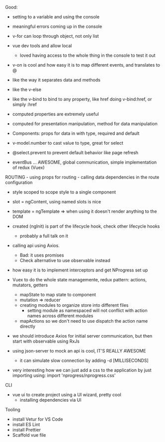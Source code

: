 Good:
- setting to a variable and using the console
- meaningful errors coming up in the console
- v-for can loop through object, not only list
- vue dev tools and allow local
	- loved having access to the whole thing in the console to test it out
- v-on is cool and how easy it is to map different events, and translates to @
- like the way it separates data and methods
- like the v-else
- like the v-bind to bind to any property, like href doing v-bind:href, or simply :href
- computed properties are extremely useful
- computed for presentation manipulation, method for data manipulation 

- Components: props for data in with type, required and default
- v-model.number to cast value to type, great for select
- @select.prevent to prevent default behavior like page refresh
- eventBus ... AWESOME, global communication, simple implementation of redux (Vuex)

ROUTING
	- using props for routing
	- calling data dependencies in the route configuration

- style scoped to scope style to a single component

- slot = ngContent, using named slots is nice
- template = ngTemplate => when using it doesn't render anything to the DOM

- created (ngInit) is part of the lifecycle hook, check other lifecycle hooks
	- probably a full talk on it

- calling api using Axios.
	- Bad: it uses promises
	- Check alternative to use observable instead

- how easy it is to implement interceptors and get NProgress set up

- Vuex to do the whole state managemente, redux pattern: actions, mutators, getters
	- mapState to map state to component
	- mutation => reducer
	- creating modules to organize store into different files
		- setting module as namespaced will not conflict with action names across different modules
	- mapActions so we don't need to use dispatch the action name directly
	
- we should introduce Axios for initial server communication, but then start with observable using RxJs	

- using json-server to mock an api is cool, IT'S REALLY AWESOME
	- it can simulate slow connection by adding -d [MILLISECONDS]

- very interesting how we can just add a css to the application by just importing using: import 'nprogress/nprogress.css'
	
CLI
- vue ui to create project using a UI wizard, pretty cool
	- installing dependencies via UI
	


Tooling
- install Vetur for VS Code
- install ES Lint
- install Prettier
- Scaffold vue file